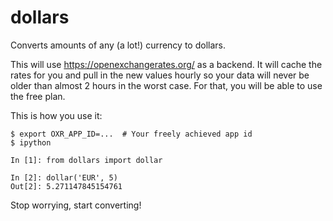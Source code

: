 # dollars

Converts amounts of any (a lot!) currency to dollars.

This will use <https://openexchangerates.org/> as a backend. It will cache the
rates for you and pull in the new values hourly so your data will never be
older than almost 2 hours in the worst case. For that, you will be able to
use the free plan.

This is how you use it:

```
$ export OXR_APP_ID=...  # Your freely achieved app id
$ ipython

In [1]: from dollars import dollar

In [2]: dollar('EUR', 5)
Out[2]: 5.271147845154761
```

Stop worrying, start converting!

